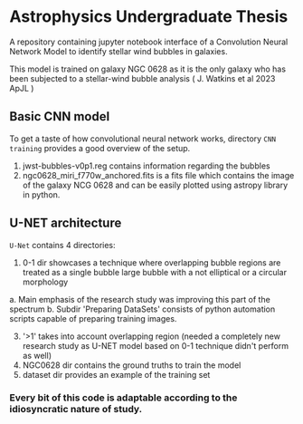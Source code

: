 # Astrophysics Undergraduate Thesis

A repository containing jupyter notebook interface of a Convolution Neural Network Model to identify stellar wind bubbles in galaxies. 

This model is trained on galaxy NGC 0628 as it is the only galaxy who has been subjected to a stellar-wind bubble analysis ( J. Watkins et al 2023 ApJL )

## Basic CNN model

To get a taste of how convolutional neural network works, directory `CNN training` provides a good overview of the setup.

1. jwst-bubbles-v0p1.reg contains information regarding the bubbles
2. ngc0628_miri_f770w_anchored.fits is a fits file which contains the image of the galaxy NCG 0628 and can be easily plotted using astropy library in python.


## U-NET architecture

`U-Net` contains 4 directories:
1. 0-1 dir showcases a technique where overlapping bubble regions are treated as a single bubble large bubble with a not elliptical or a circular morphology
   
  a. Main emphasis of the research study was improving this part of the spectrum
  b. Subdir 'Preparing DataSets' consists of python automation scripts capable of
     preparing training images.

3. '>1' takes into account overlapping region (needed a completely new research study as U-NET model based on 0-1 technique didn't perform as well)
4. NGC0628 dir contains the ground truths to train the model
5. dataset dir provides an example of the training set

### Every bit of this code is adaptable according to the idiosyncratic nature of study. 
